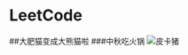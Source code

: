 # LeetCode
##大肥猫变成大熊猫啦
###中秋吃火锅
![皮卡猪](https://img3.doubanio.com/view/photo/l/public/p2565719565.webp)
